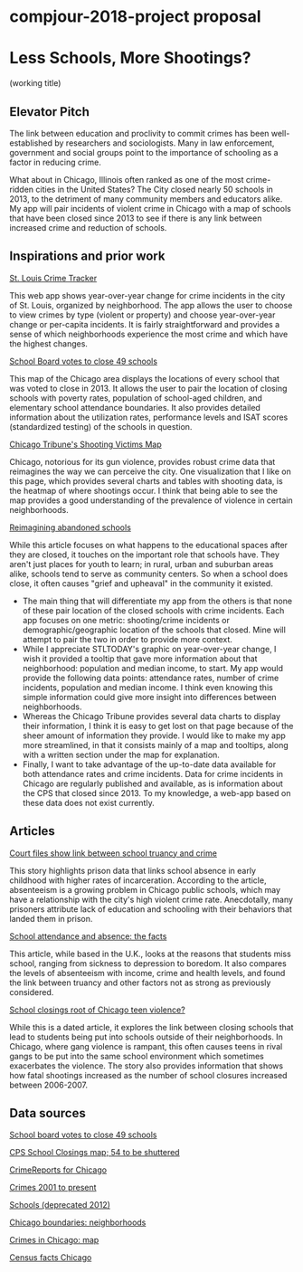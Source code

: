 # compjour-2018-project proposal

<h1>Less Schools, More Shootings?</h1>
<p>(working title)</p>

<h2>Elevator Pitch</h2>
<p>The link between education and proclivity to commit crimes has been well-established by researchers and sociologists. Many in law enforcement, government and social groups point to the importance of schooling as a factor in reducing crime.</p>

<p>What about in Chicago, Illinois often ranked as one of the most crime-ridden cities in the United States? The City closed nearly 50 schools in 2013, to the detriment of many community members and educators alike. My app will pair incidents of violent crime in Chicago with a map of schools that have been closed since 2013 to see if there is any link between increased crime and reduction of schools.</p>

<h2>Inspirations and prior work </h2>
<a href="https://graphics.stltoday.com/apps/crime/index.html">St. Louis Crime Tracker</a> 
<p>This web app shows year-over-year change for crime incidents in the city of St. Louis, organized by neighborhood. The app allows the user to choose to view crimes by type (violent or property) and choose year-over-year change or per-capita incidents. It is fairly straightforward and provides a sense of which neighborhoods experience the most crime and which have the highest changes.</p>

<a href="http://graphics.chicagotribune.com/school_utilization/">School Board votes to close 49 schools</a> 
<p>This map of the Chicago area displays the locations of every school that was voted to close in 2013. It allows the user to pair the location of closing schools with poverty rates, population of school-aged children, and elementary school attendance boundaries. It also provides detailed information about the utilization rates, performance levels and ISAT scores (standardized testing) of the schools in question.</p>

<a href="http://www.chicagotribune.com/news/data/ct-shooting-victims-map-charts-htmlstory.html">Chicago Tribune's Shooting Victims Map</a> 
<p>Chicago, notorious for its gun violence, provides robust crime data that reimagines the way we can perceive the city. One visualization that I like on this page, which provides several charts and tables with shooting data, is the heatmap of where shootings occur. I think that being able to see the map provides a good understanding of the prevalence of violence in certain neighborhoods. </p>

<a href="https://www.theatlantic.com/education/archive/2015/12/reimagining-abandoned-schools/418311/">Reimagining abandoned schools</a>
<p>While this article focuses on what happens to the educational spaces after they are closed, it touches on the important role that schools have. They aren't just places for youth to learn; in rural, urban and suburban areas alike, schools tend to serve as community centers. So when a school does close, it often causes "grief and upheaval" in the community it existed.</p>

<ul>
<li>The main thing that will differentiate my app from the others is that none of these pair location of the closed schools with crime incidents. Each app focuses on one metric: shooting/crime incidents or demographic/geographic location of the schools that closed. Mine will attempt to pair the two in order to provide more context.
<li>While I appreciate STLTODAY's graphic on year-over-year change, I wish it provided a tooltip that gave more information about that neighborhood: population and median income, to start. My app would provide the following data points: attendance rates, number of crime incidents, population and median income. I think even knowing this simple information could give more insight into differences between neighborhoods.</li>
<li>Whereas the Chicago Tribune provides several data charts to display their information, I think it is easy to get lost on that page because of the sheer amount of information they provide. I would like to make my app more streamlined, in that it consists mainly of a map and tooltips, along with a written section under the map for explanation.</li>
<li>Finally, I want to take advantage of the up-to-date data available for both attendance rates and crime incidents. Data for crime incidents in Chicago are regularly published and available, as is information about the CPS that closed since 2013. To my knowledge, a web-app based on these data does not exist currently.</li>
</ul>

<h2>Articles</h2>
<a href="http://articles.chicagotribune.com/2013-02-19/news/ct-met-prison-truancy-20130219_1_much-school-public-schools-grades">Court files show link between school truancy and crime</a> <p>This story highlights prison data that links school absence in early childhood with higher rates of incarceration. According to the article, absenteeism is a growing problem in Chicago public schools, which may have a relationship with the city's high violent crime rate. Anecdotally, many prisoners attribute lack of education and schooling with their behaviors that landed them in prison.</p>

<a href="http://www.bbc.com/news/stories-42254527">School attendance and absence: the facts </a> <p>This article, while based in the U.K., looks at the reasons that students miss school, ranging from sickness to depression to boredom. It also compares the levels of absenteeism with income, crime and health levels, and found the link between truancy and other factors not as strong as previously considered.</p>

<a href="http://www.nbcnews.com/id/33200246/ns/us_news-education/t/school-closings-root-chicago-teen-violence/#.Wwg1AC-ZP-Y">School closings root of Chicago teen violence?</a> <p>While this is a dated article, it explores the link between closing schools that lead to students being put into schools outside of their neighborhoods. In Chicago, where gang violence is rampant, this often causes teens in rival gangs to be put into the same school environment which sometimes exacerbates the violence. The story also provides information that shows how fatal shootings increased as the number of school closures increased between 2006-2007.</p>

<h2>Data sources</h2>

<a href="http://graphics.chicagotribune.com/school_utilization/">School board votes to close 49 schools</a>

<a href="http://www.dnainfo.com/chicago/20130321/chicago/cps-school-closings-list/">CPS School Closings map; 54 to be shuttered</a>

<a href="https://www.crimereports.com/agency/chicago-police-department-il#!/dashboard?incident_types=Assault%252CAssault%2520with%2520Deadly%2520Weapon%252CBreaking%2520%2526%2520Entering%252CDisorder%252CDrugs%252CHomicide%252CKidnapping%252CLiquor%252COther%2520Sexual%2520Offense%252CProperty%2520Crime%252CProperty%2520Crime%2520Commercial%252CProperty%2520Crime%2520Residential%252CQuality%2520of%2520Life%252CRobbery%252CSexual%2520Assault%252CSexual%2520Offense%252CTheft%252CTheft%2520from%2520Vehicle%252CTheft%2520of%2520Vehicle&start_date=2018-05-11&end_date=2018-05-25&days=sunday%252Cmonday%252Ctuesday%252Cwednesday%252Cthursday%252Cfriday%252Csaturday&start_time=0&end_time=23&include_sex_offenders=false&lat=41.85345216355517&lng=-87.68815040588379&zoom=13&current_tab=list&shapeIds=">CrimeReports for Chicago</a>

<a href="https://data.cityofchicago.org/Public-Safety/Crimes-2001-to-present/ijzp-q8t2">Crimes 2001 to present</a>

<a href="https://data.cityofchicago.org/Education/Schools-deprecated-2012-/kqmn-byj8">Schools (deprecated 2012)</a>

<a href="https://data.cityofchicago.org/Facilities-Geographic-Boundaries/Boundaries-Neighborhoods/9wp7-iasj">Chicago boundaries: neighborhoods</a>

<a href="https://data.cityofchicago.org/Public-Safety/Crimes-Map/dfnk-7re6">Crimes in Chicago: map</a>

<a href="https://www.census.gov/quickfacts/fact/table/chicagocityillinois/PST045216">Census facts Chicago</a>